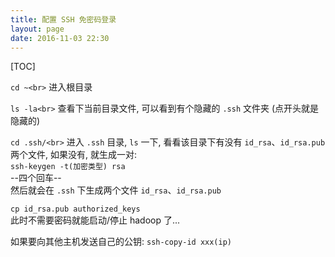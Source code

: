 ```yaml
---
title: 配置 SSH 免密码登录
layout: page
date: 2016-11-03 22:30
---
```


[TOC]

`cd ~<br>` 进入根目录

`ls -la<br>` 查看下当前目录文件, 可以看到有个隐藏的 `.ssh` 文件夹 (点开头就是隐藏的)

`cd .ssh/<br>` 进入 `.ssh` 目录, `ls` 一下, 看看该目录下有没有 `id_rsa`、`id_rsa.pub` 两个文件, 如果没有, 就生成一对:<br>`ssh-keygen -t(加密类型) rsa`<br>--四个回车--<br>然后就会在 `.ssh` 下生成两个文件 `id_rsa`、`id_rsa.pub`

`cp id_rsa.pub authorized_keys`<br>此时不需要密码就能启动/停止 hadoop 了...

如果要向其他主机发送自己的公钥: `ssh-copy-id xxx(ip)`
